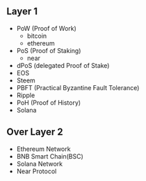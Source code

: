 ## Layer 1
- PoW (Proof of Work)
  - bitcoin
  - ethereum
- PoS (Proof of Staking)
  - near
- dPoS (delegated Proof of Stake)
-   EOS
-   Steem
- PBFT (Practical Byzantine Fault Tolerance)
-   Ripple
- PoH (Proof of History)
-   Solana

## Over Layer 2
- Ethereum Network
- BNB Smart Chain(BSC)
- Solana Network
- Near Protocol
  
